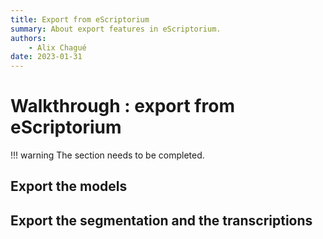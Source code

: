 ```yaml
---
title: Export from eScriptorium
summary: About export features in eScriptorium.
authors:
    - Alix Chagué
date: 2023-01-31
---
```


# Walkthrough : export from eScriptorium

!!! warning
    The section needs to be completed.

## Export the models

## Export the segmentation and the transcriptions

